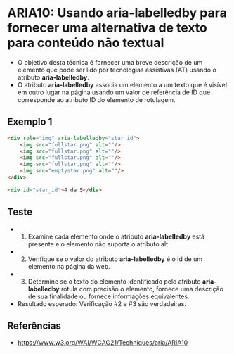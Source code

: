 # ARIA10: Usando **aria-labelledby** para fornecer uma alternativa de texto para conteúdo não textual
* O objetivo desta técnica é fornecer uma breve descrição de um elemento que pode ser lido por tecnologias assistivas (AT) usando o atributo **aria-labelledby**.
* O atributo **aria-labelledby** associa um elemento a um texto que é visível em outro lugar na página usando um valor de referência de ID que corresponde ao atributo ID do elemento de rotulagem.

## Exemplo 1
```html
<div role="img" aria-labelledby="star_id">
    <img src="fullstar.png" alt=""/>
    <img src="fullstar.png" alt=""/>
    <img src="fullstar.png" alt=""/>
    <img src="fullstar.png" alt=""/>
    <img src="emptystar.png" alt=""/>
</div>

<div id="star_id">4 de 5</div>
```

## Teste
* 1. Examine cada elemento onde o atributo **aria-labelledby** está presente e o elemento não suporta o atributo alt.
* 2. Verifique se o valor do atributo **aria-labelledby** é o id de um elemento na página da web.
* 3. Determine se o texto do elemento identificado pelo atributo **aria-labelledby** rotula com precisão o elemento, fornece uma descrição de sua finalidade ou fornece informações equivalentes.
* Resultado esperado: Verificação #2 e #3 são verdadeiras.

## Referências
* https://www.w3.org/WAI/WCAG21/Techniques/aria/ARIA10